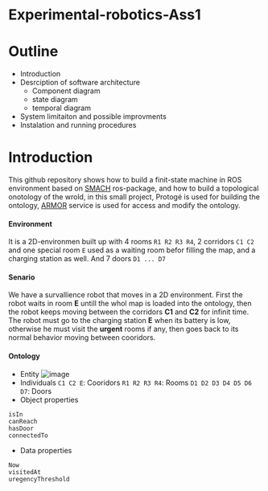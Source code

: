# Experimental-robotics-Ass1
# Outline 
* Introduction 
* Desrciption of software architecture 
  * Component diagram
  * state diagram 
  * temporal diagram 
* System limitaiton and possible improvments 
* Instalation and running procedures 
# Introduction 
This github repository shows how to build a finit-state machine in ROS environment based on [SMACH](http://wiki.ros.org/smach/Tutorials) ros-package, and how to build a topological onotology of the wrold, in this small project, Protogé is used for building the ontology, [ARMOR](https://github.com/EmaroLab/armor_rds_tutorial) service is used for access and modify the ontology.
#### Environment
 It is a 2D-environmen built up with 4 rooms `R1 R2 R3 R4`, 2 corridors `C1 C2` and one special room `E` used as a waiting room befor filling the map, and a charging station as well. And 7 doors `D1 ... D7`  
#### Senario
 We have a survallience robot that moves in a 2D environment. First the robot waits in room **E** untill the whol map  is loaded into the ontology, then the robot keeps moving between the corridors **C1** and **C2** for infinit time. The robot must go to the charging station **E** when its battery is low, otherwise he must visit the **urgent** rooms if any, then goes back to its normal behavior moving between cooridors.
 
 #### Ontology
* Entity 
 ![image](https://user-images.githubusercontent.com/91313196/198834787-d1b4f43c-764f-4f75-a29a-a5316d517ae6.png)
* Individuals 
 `C1 C2 E`: Cooridors 
 `R1 R2 R3 R4`: Rooms
 `D1 D2 D3 D4 D5 D6 D7`: Doors
* Object properties
```
isIn
canReach
hasDoor 
connectedTo
```
* Data properties 
 ```
 Now
 visitedAt
 uregencyThreshold
 ```
 
